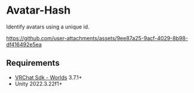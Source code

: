 # Avatar-Hash
 Identify avatars using a unique id.

https://github.com/user-attachments/assets/9ee87a25-9acf-4029-8b98-df416492e5ea

## Requirements
 
 * [VRChat Sdk - Worlds](https://vrchat.com/home/download) 3.7.1+
 * Unity 2022.3.22f1+
